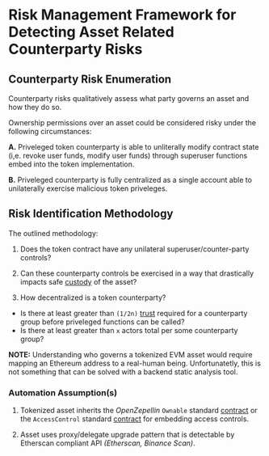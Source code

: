 # Risk Management Framework for Detecting Asset Related Counterparty Risks

## Counterparty Risk Enumeration
Counterparty risks qualitatively assess what party governs an asset and how they do so.

Ownership permissions over an asset could be considered risky under the following circumstances:

**A.** Priveleged token counterparty is able to unliterally modify contract state (i,e. revoke user funds, modify user funds) through superuser functions embed into the token implementation.

**B.** Priveleged counterparty is fully centralized as a single account able to unilaterally exercise malicious token priveleges. 

## Risk Identification Methodology
The outlined methodology:

1. Does the token contract have any unilateral superuser/counter-party controls?
2. Can these counterparty controls be exercised in a way that drastically impacts safe [custody](https://help.coinbase.com/en/coinbase/privacy-and-security/other/asset-security-review) of the asset?

3. How decentralized is a token counterparty?
* Is there at least greater than `(1/2n)` [trust](https://vitalik.ca/general/2020/08/20/trust.html) required for a counterparty group before priveleged functions can be called? 
* Is there at least greater than `x` actors total per some counterparty group?

**NOTE:** Understanding who governs a tokenized EVM asset would require mapping an Ethereum address to a real-human being. Unfortunatetly, this is not something that can be solved with a backend static analysis tool.

### Automation Assumption(s)
1. Tokenized asset inherits the _OpenZepellin_ `Ownable` standard [contract](https://docs.openzeppelin.com/contracts/3.x/api/access#Ownable) or the `AccessControl` standard [contract](https://docs.openzeppelin.com/contracts/3.x/api/access#AccessControl) for embedding access controls. 

2. Asset uses proxy/delegate upgrade pattern that is detectable by Etherscan compliant API _(Etherscan, Binance Scan)_.
